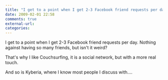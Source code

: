 ```yaml
---
title: "I get to a point when I get 2-3 Facebook friend requests per day. Nothing against having so many friends, but isn't it weird?"
date: 2009-02-01 22:58
comments: true
external-url:
categories:
---
```

I get to a point when I get 2-3 Facebook friend requests per day. Nothing against having so many friends, but isn't it weird?  
  
That's why I like Couchsurfing, it is a social network, but with a more real touch.   
  
And so is Kyberia, where I know most people I discuss with....
